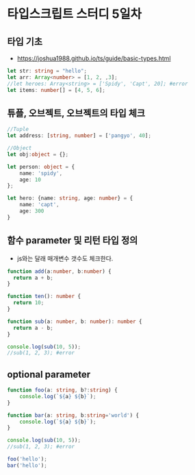 # 타입스크립트 스터디 5일차

## 타입 기초

- <https://joshua1988.github.io/ts/guide/basic-types.html>

```ts
let str: string = "hello";
let arr: Array<number> = [1, 2, ,3];
//let heroes: Array<string> = ['Spidy', 'Capt', 20]; #error
let items: number[] = [4, 5, 6];
```

## 튜플, 오브젝트, 오브젝트의 타입 체크

```ts
//Tuple
let address: [string, number] = ['pangyo', 40];

//Object
let obj:object = {};

let person: object = {
    name: 'spidy',
    age: 10
};

let hero: {name: string, age: number} = {
    name: 'capt',
    age: 300
}
```

## 함수 parameter 및 리턴 타입 정의

- js와는 달래 매개변수 갯수도 체크한다.

```ts
function add(a:number, b:number) {
  return a + b;
}

function ten(): number {
  return 10;
}

function sub(a: number, b: number): number {
  return a - b;
}

console.log(sub(10, 5));
//sub(1, 2, 3); #error
```

## optional parameter

```ts
function foo(a: string, b?:string) {
    console.log(`${a} ${b}`);
}

function bar(a: string, b:string='world') {
    console.log(`${a} ${b}`);
}

console.log(sub(10, 5));
//sub(1, 2, 3); #error

foo('hello');
bar('hello');
```